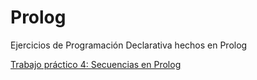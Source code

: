 # Prolog
Ejercicios de Programación Declarativa hechos en Prolog


[Trabajo práctico 4: Secuencias en Prolog](./Practica4/GuiaPractica4.md)

